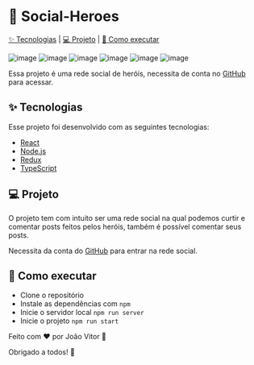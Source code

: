 # 🦸 Social-Heroes


  [✨ Tecnologias](#-tecnologias) | [💻 Projeto](#-projeto) | [🚀 Como executar](#-como-executar)
  
![image](https://img.shields.io/badge/HTML5-E34F26?style=for-the-badge&logo=html5&logoColor=white)
![image](https://img.shields.io/badge/CSS3-1572B6?style=for-the-badge&logo=css3&logoColor=white)
![image](https://img.shields.io/badge/JavaScript-323330?style=for-the-badge&logo=javascript&logoColor=F7DF1E)
![image](https://img.shields.io/badge/React-20232A?style=for-the-badge&logo=react&logoColor=61DAFB)
![image](https://img.shields.io/badge/Node.js-339933?style=for-the-badge&logo=nodedotjs&logoColor=white)
![image](https://img.shields.io/badge/Redux-593D88?style=for-the-badge&logo=redux&logoColor=white)

Essa projeto é uma rede social de heróis, necessita de conta no [GitHub](https://github.com/) para acessar.

## ✨ Tecnologias

Esse projeto foi desenvolvido com as seguintes tecnologias:

- [React](https://reactjs.org)
- [Node.js](https://nodejs.org/)
- [Redux](https://redux.js.org/)
- [TypeScript](https://www.typescriptlang.org/)

## 💻 Projeto

O projeto tem com intuito ser uma rede social na qual podemos curtir e comentar posts feitos pelos heróis, também é possível comentar seus posts.

Necessita da conta do [GitHub](https://github.com/) para entrar na rede social.

## 🚀 Como executar

- Clone o repositório
- Instale as dependências com `npm`
- Inicie o servidor local `npm run server`
- Inicie o projeto `npm run start`

Feito com ❤️ por João Vitor 👋

Obrigado a todos! 💖
